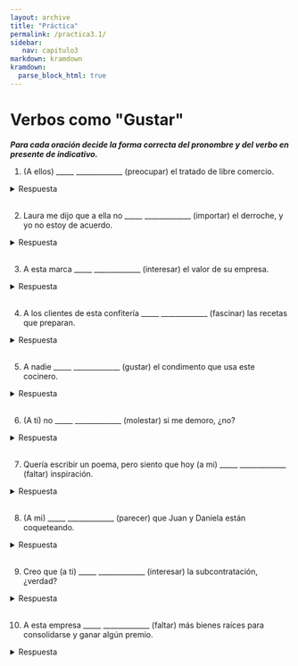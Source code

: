 ```yaml
---
layout: archive
title: "Práctica"
permalink: /practica3.1/
sidebar:
   nav: capitulo3
markdown: kramdown
kramdown:
  parse_block_html: true
---
```


# Verbos como "Gustar"

_**Para cada oración decide la forma correcta del pronombre y del verbo en presente de indicativo.**_

1. (A ellos) _____  _____________ (preocupar) el tratado de libre comercio.  
<details><summary markdown="span">Respuesta</summary>
  les preocupa
</details>
<br/>


2. Laura me dijo que a ella no _____  _____________ (importar) el derroche, y yo no estoy de acuerdo.
<details><summary markdown="span">Respuesta</summary>
  le importa  
</details>
<br/>

3. A esta marca _____  _____________ (interesar) el valor de su empresa.
<details><summary markdown="span">Respuesta</summary>   
  le interesa
</details>
<br/>

4. A los clientes de esta confitería _____  _____________ (fascinar) las recetas que preparan.
<details><summary markdown="span">Respuesta</summary>
  les fascinan  
</details>
<br/>

5. A nadie _____  _____________ (gustar) el condimento que usa este cocinero.
<details><summary markdown="span">Respuesta</summary>
  le gusta  
</details>
<br/>

6. (A ti) no _____  _____________ (molestar) si me demoro, ¿no?
<details><summary markdown="span">Respuesta</summary>
  te molesta  
</details>
<br/>

7. Quería escribir un poema, pero siento que hoy (a mi) _____  _____________ (faltar) inspiración.
<details><summary markdown="span">Respuesta</summary>
  me falta  
</details>
<br/>

8. (A mi) _____  _____________ (parecer) que Juan y Daniela están coqueteando.
<details><summary markdown="span">Respuesta</summary>
  me parece  
</details>
<br/>

9. Creo que (a ti) _____  _____________ (interesar) la subcontratación, ¿verdad?
<details><summary markdown="span">Respuesta</summary>
  te interesa  
</details>
<br/>

10. A esta empresa _____  _____________ (faltar) más bienes raíces para consolidarse y ganar algún premio.
<details><summary markdown="span">Respuesta</summary>
  le faltan  
</details>
<br/>
